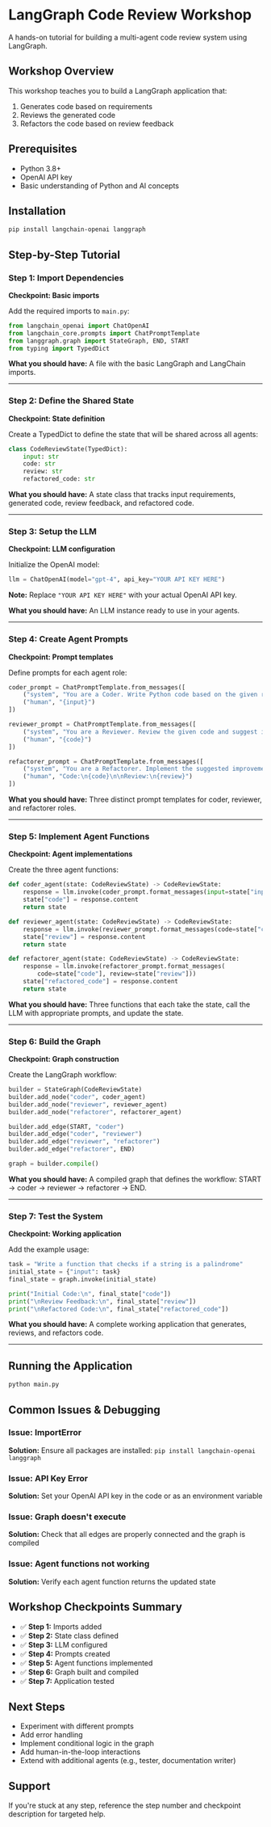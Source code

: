 # LangGraph Code Review Workshop

A hands-on tutorial for building a multi-agent code review system using LangGraph.

## Workshop Overview

This workshop teaches you to build a LangGraph application that:

1. Generates code based on requirements
2. Reviews the generated code
3. Refactors the code based on review feedback

## Prerequisites

- Python 3.8+
- OpenAI API key
- Basic understanding of Python and AI concepts

## Installation

```bash
pip install langchain-openai langgraph
```

## Step-by-Step Tutorial

### Step 1: Import Dependencies

**Checkpoint: Basic imports**

Add the required imports to `main.py`:

```python
from langchain_openai import ChatOpenAI
from langchain_core.prompts import ChatPromptTemplate
from langgraph.graph import StateGraph, END, START
from typing import TypedDict
```

**What you should have:** A file with the basic LangGraph and LangChain imports.

---

### Step 2: Define the Shared State

**Checkpoint: State definition**

Create a TypedDict to define the state that will be shared across all agents:

```python
class CodeReviewState(TypedDict):
    input: str
    code: str
    review: str
    refactored_code: str
```

**What you should have:** A state class that tracks input requirements, generated code, review feedback, and refactored code.

---

### Step 3: Setup the LLM

**Checkpoint: LLM configuration**

Initialize the OpenAI model:

```python
llm = ChatOpenAI(model="gpt-4", api_key="YOUR API KEY HERE")
```

**Note:** Replace `"YOUR API KEY HERE"` with your actual OpenAI API key.

**What you should have:** An LLM instance ready to use in your agents.

---

### Step 4: Create Agent Prompts

**Checkpoint: Prompt templates**

Define prompts for each agent role:

```python
coder_prompt = ChatPromptTemplate.from_messages([
    ("system", "You are a Coder. Write Python code based on the given requirements."),
    ("human", "{input}")
])

reviewer_prompt = ChatPromptTemplate.from_messages([
    ("system", "You are a Reviewer. Review the given code and suggest improvements."),
    ("human", "{code}")
])

refactorer_prompt = ChatPromptTemplate.from_messages([
    ("system", "You are a Refactorer. Implement the suggested improvements in the code."),
    ("human", "Code:\n{code}\n\nReview:\n{review}")
])
```

**What you should have:** Three distinct prompt templates for coder, reviewer, and refactorer roles.

---

### Step 5: Implement Agent Functions

**Checkpoint: Agent implementations**

Create the three agent functions:

```python
def coder_agent(state: CodeReviewState) -> CodeReviewState:
    response = llm.invoke(coder_prompt.format_messages(input=state["input"]))
    state["code"] = response.content
    return state

def reviewer_agent(state: CodeReviewState) -> CodeReviewState:
    response = llm.invoke(reviewer_prompt.format_messages(code=state["code"]))
    state["review"] = response.content
    return state

def refactorer_agent(state: CodeReviewState) -> CodeReviewState:
    response = llm.invoke(refactorer_prompt.format_messages(
        code=state["code"], review=state["review"]))
    state["refactored_code"] = response.content
    return state
```

**What you should have:** Three functions that each take the state, call the LLM with appropriate prompts, and update the state.

---

### Step 6: Build the Graph

**Checkpoint: Graph construction**

Create the LangGraph workflow:

```python
builder = StateGraph(CodeReviewState)
builder.add_node("coder", coder_agent)
builder.add_node("reviewer", reviewer_agent)
builder.add_node("refactorer", refactorer_agent)

builder.add_edge(START, "coder")
builder.add_edge("coder", "reviewer")
builder.add_edge("reviewer", "refactorer")
builder.add_edge("refactorer", END)

graph = builder.compile()
```

**What you should have:** A compiled graph that defines the workflow: START → coder → reviewer → refactorer → END.

---

### Step 7: Test the System

**Checkpoint: Working application**

Add the example usage:

```python
task = "Write a function that checks if a string is a palindrome"
initial_state = {"input": task}
final_state = graph.invoke(initial_state)

print("Initial Code:\n", final_state["code"])
print("\nReview Feedback:\n", final_state["review"])
print("\nRefactored Code:\n", final_state["refactored_code"])
```

**What you should have:** A complete working application that generates, reviews, and refactors code.

---

## Running the Application

```bash
python main.py
```

## Common Issues & Debugging

### Issue: ImportError

**Solution:** Ensure all packages are installed: `pip install langchain-openai langgraph`

### Issue: API Key Error

**Solution:** Set your OpenAI API key in the code or as an environment variable

### Issue: Graph doesn't execute

**Solution:** Check that all edges are properly connected and the graph is compiled

### Issue: Agent functions not working

**Solution:** Verify each agent function returns the updated state

## Workshop Checkpoints Summary

- ✅ **Step 1:** Imports added
- ✅ **Step 2:** State class defined
- ✅ **Step 3:** LLM configured
- ✅ **Step 4:** Prompts created
- ✅ **Step 5:** Agent functions implemented
- ✅ **Step 6:** Graph built and compiled
- ✅ **Step 7:** Application tested

## Next Steps

- Experiment with different prompts
- Add error handling
- Implement conditional logic in the graph
- Add human-in-the-loop interactions
- Extend with additional agents (e.g., tester, documentation writer)

## Support

If you're stuck at any step, reference the step number and checkpoint description for targeted help.

